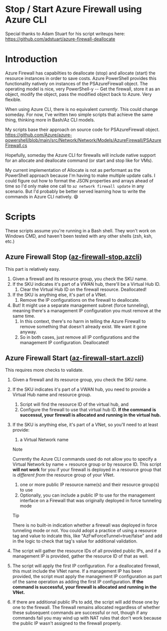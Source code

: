 # Stop / Start Azure Firewall using Azure CLI

Special thanks to Adam Stuart for his script writeups here: https://github.com/adstuart/azure-firewall-deallocate

# Introduction

Azure Firewall has capabilties to deallocate (stop) and allocate (start) the resource instances in order to save costs. Azure PowerShell provides this functionality natively on instances of the PSAzureFirewall object. The operating model is nice, very PowerShell-y -- Get the firewall, store it as an object, modify the object, pass the modified object back to Azure. Very flexible.

When using Azure CLI, there is no equivalent _currently_. This could change someday. For now, I've written two simple scripts that achieve the same thing, thinking more in Bash/Az CLI models.

My scripts base their approach on source code for PSAzureFirewall object. https://github.com/Azure/azure-powershell/blob/main/src/Network/Network/Models/AzureFirewall/PSAzureFirewall.cs

Hopefully, someday the Azure CLI for firewalls will include native support for an allocate and deallocate command (or start and stop like for VMs). 

My current implementation of Allocate is not as performant as the PowerShell approach because I'm having to make multiple update calls. I could figure out how to format the JSON properties and arrays ahead of time so I'd only make one call to `az network firewall update` in any scenario. But I'd probably be better served learning how to write the commands in Azure CLI natively. :smile:

# Scripts
These scripts assume you're running in a Bash shell. They won't work on Windows CMD, and haven't been tested with any other shells (zsh, ksh, etc.)

## Azure Firewall Stop ([az-firewall-stop.azcli](az-firewall-stop.azcli))

This part is relatively easy. 

1. Given a firewall and its resource group, you check the SKU name. 
1. If the SKU indicates it's part of a VWAN hub, there'll be a Virtual Hub ID. 
    1. Clear the Virtual Hub ID on the firewall resource. Deallocated!
1. If the SKU is anything else, it's part of a VNet. 
    1. Remove the IP configurations on the firewall to deallocate. 
1. But! It might use a separate management subnet (force tunneling), meaning there's a management IP configuration you must remove at the same time.
    1. In this context, there's no harm in telling the Azure Firewall to remove something that doesn't already exist. We want it gone anyway.
    1. So in both cases, just remove all IP configurations and the management IP configuration. Deallocated!

## Azure Firewall Start ([az-firewall-start.azcli](az-firewall-start.azcli))

This requires more checks to validate.

1. Given a firewall and its resource group, you check the SKU name.
1. If the SKU indicates it's part of a VWAN hub, you need to provide a Virtual Hub name and resource group.
    1. Script will find the resource ID of the virtual hub, and
    1. Configure the firewall to use that virtual hub ID. **If the command is successul, your firewall is allocated and running in the virtual hub.**
1. If the SKU is anything else, it's part of a VNet, so you'll need to at least provide:
    1. a Virtual Network name
    > [!NOTE]
    > Currently the Azure CLI commands used do not allow you to specify a Virtual Network by name + resource group or by resource ID. This script **will not work** for you if your firewall is deployed in a resource group that is *different from* the resource group of your VNet.
    1. one or more public IP resource name(s) and their resource group(s) to use
    1. Optionally, you can include a public IP to use for the management interface on a Firewall that was originally deployed in force tunneling mode
    
    > [!TIP]
    > There is no built-in indication whether a firewall was deployed in force tunneling mode or not. You could adopt a practice of using a resource tag and value to indcate this, like "AzFwForceTunnel=true/false" and add in the logic to check that tag's value for additional validation.

1. The script will gather the resource IDs of all provided public IPs, and if a management IP is provided, gather the resource ID of that as well.
1. The script will apply the first IP configuration. For a deallocated firewall, this must include the VNet name. If a management IP has been provided, the script must apply the management IP configuration as part of the same operation as adding the first IP configuration. **If the command is successful, your firewall is allocated and running in the VNet.**
1. If there are additional public IPs to add, the script will add those one by one to the firewall. The firewall remains allocated regardless of whether these subsequent commands are successful or not, though if any commands fail you may wind up with NAT rules that don't work because the public IP wasn't assigned to the firewall properly.
